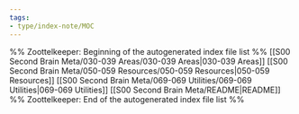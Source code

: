 ```yaml
---
tags: 
- type/index-note/MOC
---
```




%% Zoottelkeeper: Beginning of the autogenerated index file list  %%
 [[S00 Second Brain Meta/030-039 Areas/030-039 Areas|030-039 Areas]]
 [[S00 Second Brain Meta/050-059 Resources/050-059 Resources|050-059 Resources]]
 [[S00 Second Brain Meta/069-069 Utilities/069-069 Utilities|069-069 Utilities]]
 [[S00 Second Brain Meta/README|README]]
%% Zoottelkeeper: End of the autogenerated index file list  %%

